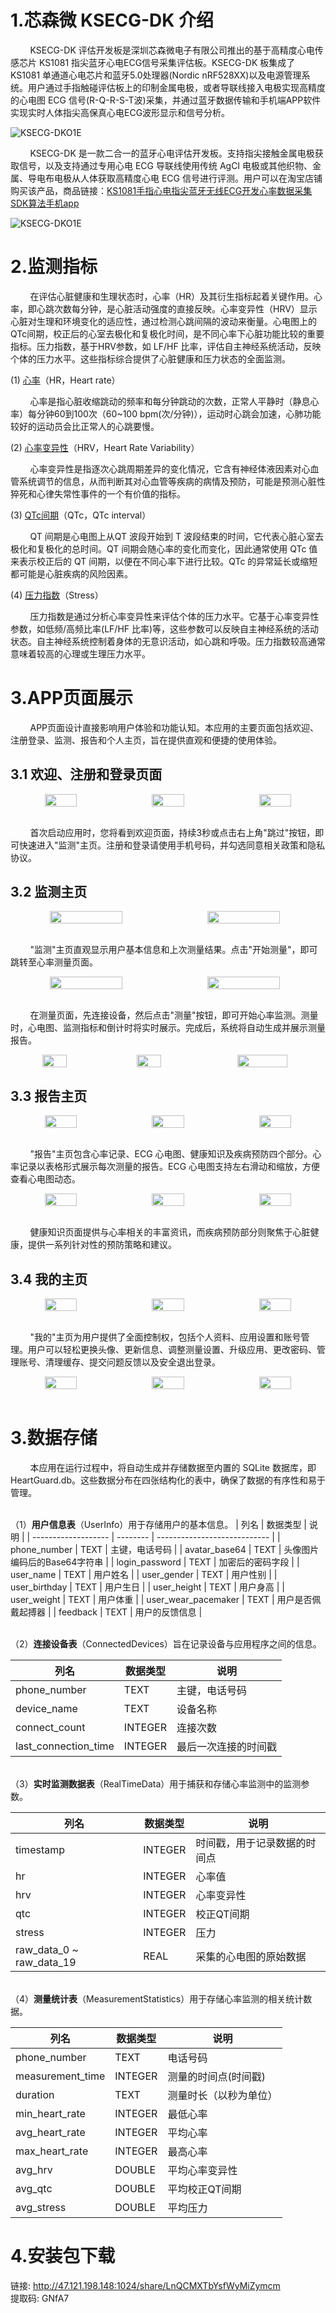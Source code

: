 # 1.芯森微 KSECG-DK 介绍

&nbsp;&nbsp;&nbsp;&nbsp;&nbsp;&nbsp;&nbsp;&nbsp;KSECG-DK 评估开发板是深圳芯森微电子有限公司推出的基于高精度心电传感芯片 KS1081 指尖蓝牙心电ECG信号采集评估板。KSECG-DK 板集成了 KS1081 单通道心电芯片和蓝牙5.0处理器(Nordic nRF528XX)以及电源管理系统。用户通过手指触碰评估板上的印制金属电极，或者导联线接入电极实现高精度的心电图 ECG 信号(R-Q-R-S-T波)采集，并通过蓝牙数据传输和手机端APP软件实现实时人体指尖高保真心电ECG波形显示和信号分析。

![KSECG-DKO1E](assets/KSECG-DKO1E.png)

&nbsp;&nbsp;&nbsp;&nbsp;&nbsp;&nbsp;&nbsp;&nbsp;KSECG-DK 是一款二合一的蓝牙心电评估开发板。支持指尖接触金属电极获取信号，以及支持通过专用心电 ECG 导联线使用传统 AgCI 电极或其他织物、金属、导电布电极从人体获取高精度心电 ECG 信号进行评测。用户可以在淘宝店铺购买该产品，商品链接：[KS1081手指心电指尖蓝牙无线ECG开发心率数据采集SDK算法手机app](https://item.taobao.com/item.htm?id=621624018377&spm=a1z10.1-c.w4004-22915527887.4.23164e45hSs0N4)

![KSECG-DKO1E](assets/KS1081手指心电指尖蓝牙无线ECG开发心率数据采集SDK算法手机app.png)




# 2.监测指标

&nbsp;&nbsp;&nbsp;&nbsp;&nbsp;&nbsp;&nbsp;&nbsp;在评估心脏健康和生理状态时，心率（HR）及其衍生指标起着关键作用。心率，即心跳次数每分钟，是心脏活动强度的直接反映。心率变异性（HRV）显示心脏对生理和环境变化的适应性，通过检测心跳间隔的波动来衡量。心电图上的QTc间期，校正后的心室去极化和复极化时间，是不同心率下心脏功能比较的重要指标。压力指数，基于HRV参数，如 LF/HF 比率，评估自主神经系统活动，反映个体的压力水平。这些指标综合提供了心脏健康和压力状态的全面监测。

(1) [心率](https://baike.baidu.com/item/%E5%BF%83%E7%8E%87/9517637)（HR，Heart rate）

&nbsp;&nbsp;&nbsp;&nbsp;&nbsp;&nbsp;&nbsp;&nbsp;心率是指心脏收缩跳动的频率和每分钟跳动的次数，正常人平静时（静息心率）每分钟60到100次（60~100 bpm(次/分钟)），运动时心跳会加速，心肺功能较好的运动员会比正常人的心跳要慢。

(2) [心率变异性](https://baike.baidu.com/item/%E5%BF%83%E7%8E%87%E5%8F%98%E5%BC%82%E6%80%A7/4437748)（HRV，Heart Rate Variability）

&nbsp;&nbsp;&nbsp;&nbsp;&nbsp;&nbsp;&nbsp;&nbsp;心率变异性是指逐次心跳周期差异的变化情况，它含有神经体液因素对心血管系统调节的信息，从而判断其对心血管等疾病的病情及预防，可能是预测心脏性猝死和心律失常性事件的一个有价值的指标。

(3) [QTc间期](https://baike.baidu.com/item/QTc%E9%97%B4%E6%9C%9F/5874856)（QTc，QTc interval）

&nbsp;&nbsp;&nbsp;&nbsp;&nbsp;&nbsp;&nbsp;&nbsp;QT 间期是心电图上从QT 波段开始到 T 波段结束的时间，它代表心脏心室去极化和复极化的总时间。QT 间期会随心率的变化而变化，因此通常使用 QTc 值来表示校正后的 QT 间期，以便在不同心率下进行比较。QTc 的异常延长或缩短都可能是心脏疾病的风险因素。

(4) [压力指数]()（Stress）

&nbsp;&nbsp;&nbsp;&nbsp;&nbsp;&nbsp;&nbsp;&nbsp;压力指数是通过分析心率变异性来评估个体的压力水平。它基于心率变异性参数，如低频/高频比率(LF/HF 比率)等，这些参数可以反映自主神经系统的活动状态。自主神经系统控制着身体的无意识活动，如心跳和呼吸。压力指数较高通常意味着较高的心理或生理压力水平。



# 3.APP页面展示

&nbsp;&nbsp;&nbsp;&nbsp;&nbsp;&nbsp;&nbsp;&nbsp;APP页面设计直接影响用户体验和功能认知。本应用的主要页面包括欢迎、注册登录、监测、报告和个人主页，旨在提供直观和便捷的使用体验。

## 3.1 欢迎、注册和登录页面
<div align="center" style="display:flex;">
    <img src="assets/欢迎页面.jpg" style="width:32%;">
    <div style="width:2%;"></div>
    <img src="assets/注册页面.jpg" style="width:32%;">
    <div style="width:2%;"></div>
    <img src="assets/登录页面.jpg" style="width:32%;">
</div>
<br>

&nbsp;&nbsp;&nbsp;&nbsp;&nbsp;&nbsp;&nbsp;&nbsp;首次启动应用时，您将看到欢迎页面，持续3秒或点击右上角"跳过"按钮，即可快速进入"监测"主页。注册和登录请使用手机号码，并勾选同意相关政策和隐私协议。

## 3.2 监测主页
<div align="center" style="display:flex;">
    <img src="assets/监测主页.jpg" style="width:48%;">
    <div style="width:2%;"></div>
    <img src="assets/测量页面.jpg" style="width:48%;">
</div>
<br>

&nbsp;&nbsp;&nbsp;&nbsp;&nbsp;&nbsp;&nbsp;&nbsp;"监测"主页直观显示用户基本信息和上次测量结果。点击"开始测量"，即可跳转至心率测量页面。

<div align="center" style="display:flex;">
    <img src="assets/实时监测数据.jpg" style="width:48%;">
    <div style="width:2%;"></div>
    <img src="assets/实时心电图.jpg" style="width:48%;">
</div>
<br>

&nbsp;&nbsp;&nbsp;&nbsp;&nbsp;&nbsp;&nbsp;&nbsp;在测量页面，先连接设备，然后点击"测量"按钮，即可开始心率监测。测量时，心电图、监测指标和倒计时将实时展示。完成后，系统将自动生成并展示测量报告。

<div align="center" style="display:flex;">
    <img src="assets/设备蓝牙连接.jpg"  style="width:28%;">
    <div style="width:2%;"></div>
    <img src="assets/温馨提示.jpg" style="width:28%;">
    <div style="width:2%;"></div>
    <img src="assets/测量报告.jpg"  style="width:40%;">
</div>

## 3.3 报告主页
<div align="center" style="display:flex;">
    <img src="assets/报告页面.jpg"  style="width:32%;">
    <div style="width:2%;"></div>
    <img src="assets/心率记录.jpg"  style="width:32%;">
    <div style="width:2%;"></div>
    <img src="assets/ECG心电图.jpg" style="width:32%;">
</div>
<br>

&nbsp;&nbsp;&nbsp;&nbsp;&nbsp;&nbsp;&nbsp;&nbsp;"报告"主页包含心率记录、ECG 心电图、健康知识及疾病预防四个部分。心率记录以表格形式展示每次测量的报告。ECG 心电图支持左右滑动和缩放，方便查看心电图动态。

<div align="center" style="display:flex;">
    <img src="assets/健康知识.jpg" style="width:32%;">
    <div style="width:2%;"></div>
    <img src="assets/什么是心率.jpg" style="width:32%;">
    <div style="width:2%;"></div>
    <img src="assets/疾病预防.jpg" style="width:32%;">
</div>
<br>

&nbsp;&nbsp;&nbsp;&nbsp;&nbsp;&nbsp;&nbsp;&nbsp;健康知识页面提供与心率相关的丰富资讯，而疾病预防部分则聚焦于心脏健康，提供一系列针对性的预防策略和建议。

## 3.4 我的主页

<div align="center" style="display:flex;">
    <img src="assets/我的页面.jpg" style="width:32%;">
    <div style="width:2%;"></div>
    <img src="assets/更换头像.jpg" style="width:32%;">
    <div style="width:2%;"></div>
    <img src="assets/基础信息.jpg" style="width:32%;">
</div>
<br>

&nbsp;&nbsp;&nbsp;&nbsp;&nbsp;&nbsp;&nbsp;&nbsp;"我的"主页为用户提供了全面控制权，包括个人资料、应用设置和账号管理。用户可以轻松更换头像、更新信息、调整测量设置、升级应用、更改密码、管理账号、清理缓存、提交问题反馈以及安全退出登录。


<div align="center" style="display:flex;">
    <img src="assets/测量设置.jpg" style="width:32%;">
    <div style="width:2%;"></div>
    <img src="assets/关于应用.png" style="width:32%;">
    <div style="width:2%;"></div>
    <img src="assets/版本更新.jpg" style="width:32%;">
</div>
<br>


# 3.数据存储

&nbsp;&nbsp;&nbsp;&nbsp;&nbsp;&nbsp;&nbsp;&nbsp;本应用在运行过程中，将自动生成并存储数据至内置的 SQLite 数据库，即 HeartGuard.db。这些数据分布在四张结构化的表中，确保了数据的有序性和易于管理。


<br>（1）**用户信息表**（UserInfo）用于存储用户的基本信息。
| 列名                | 数据类型 | 说明                         |
| ------------------- | -------- | ---------------------------- |
| phone_number        | TEXT     | 主键，电话号码               |
| avatar_base64       | TEXT     | 头像图片编码后的Base64字符串 |
| login_password      | TEXT     | 加密后的密码字段             |
| user_name           | TEXT     | 用户姓名                     |
| user_gender         | TEXT     | 用户性别                     |
| user_birthday       | TEXT     | 用户生日                     |
| user_height         | TEXT     | 用户身高                     |
| user_weight         | TEXT     | 用户体重                     |
| user_wear_pacemaker | TEXT     | 用户是否佩戴起搏器           |
| feedback            | TEXT     | 用户的反馈信息               |


<br>（2）**连接设备表**（ConnectedDevices）旨在记录设备与应用程序之间的信息。

| 列名                 | 数据类型 | 说明                 |
| -------------------- | -------- | -------------------- |
| phone_number         | TEXT     | 主键，电话号码       |
| device_name          | TEXT     | 设备名称             |
| connect_count        | INTEGER  | 连接次数             |
| last_connection_time | INTEGER  | 最后一次连接的时间戳 |


<br>（3）**实时监测数据表**（RealTimeData）用于捕获和存储心率监测中的监测参数。

| 列名                     | 数据类型 | 说明                         |
| ------------------------ | -------- | ---------------------------- |
| timestamp                | INTEGER  | 时间戳，用于记录数据的时间点 |
| hr                       | INTEGER  | 心率值                       |
| hrv                      | INTEGER  | 心率变异性                   |
| qtc                      | INTEGER  | 校正QT间期                   |
| stress                   | INTEGER  | 压力                         |
| raw_data_0 ~ raw_data_19 | REAL     | 采集的心电图的原始数据       |


<br>（4）**测量统计表**（MeasurementStatistics）用于存储心率监测的相关统计数据。

| 列名             | 数据类型 | 说明                   |
| ---------------- | -------- | ---------------------- |
| phone_number     | TEXT     | 电话号码               |
| measurement_time | INTEGER  | 测量的时间点(时间戳)   |
| duration         | TEXT     | 测量时长（以秒为单位） |
| min_heart_rate   | INTEGER  | 最低心率               |
| avg_heart_rate   | INTEGER  | 平均心率               |
| max_heart_rate   | INTEGER  | 最高心率               |
| avg_hrv          | DOUBLE   | 平均心率变异性         |
| avg_qtc          | DOUBLE   | 平均校正QT间期         |
| avg_stress       | DOUBLE   | 平均压力               |

# 4.安装包下载
链接: http://47.121.198.148:1024/share/LnQCMXTbYsfWyMiZymcm <br>
提取码: GNfA7